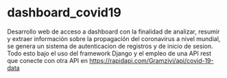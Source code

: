 # dashboard_covid19
Desarrollo web de acceso a dashboard con la finalidad de analizar, resumir y extraer información sobre la propagación del coronavirus a nivel mundial, 
se genera un sistema de autenticacion de registros y de inicio de sesion. Todo esto bajo el uso del framework Django y el empleo de una API rest que 
conecte con otra API en https://rapidapi.com/Gramzivi/api/covid-19-data  
